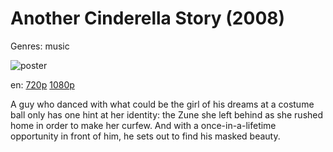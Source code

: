 # Another Cinderella Story (2008)

Genres: music

![poster](http://image.tmdb.org/t/p/w500/fLdCKCfHT8A6bnWybBsQFjC4fCo.jpg)

en:
  [720p](magnet:?xt=urn:btih:D72E8EF5B042C0D3AEBFD645AF74FFB69CB5E49D&tr=udp://glotorrents.pw:6969/announce&tr=udp://tracker.opentrackr.org:1337/announce&tr=udp://torrent.gresille.org:80/announce&tr=udp://tracker.openbittorrent.com:80&tr=udp://tracker.coppersurfer.tk:6969&tr=udp://tracker.leechers-paradise.org:6969&tr=udp://p4p.arenabg.ch:1337&tr=udp://tracker.internetwarriors.net:1337)
  [1080p](magnet:?xt=urn:btih:9FE2FF420364A7D6014B4EBF2956961810723DA7&tr=udp://glotorrents.pw:6969/announce&tr=udp://tracker.opentrackr.org:1337/announce&tr=udp://torrent.gresille.org:80/announce&tr=udp://tracker.openbittorrent.com:80&tr=udp://tracker.coppersurfer.tk:6969&tr=udp://tracker.leechers-paradise.org:6969&tr=udp://p4p.arenabg.ch:1337&tr=udp://tracker.internetwarriors.net:1337)
  


A guy who danced with what could be the girl of his dreams at a costume ball only has one hint at her identity: the Zune she left behind as she rushed home in order to make her curfew. And with a once-in-a-lifetime opportunity in front of him, he sets out to find his masked beauty.